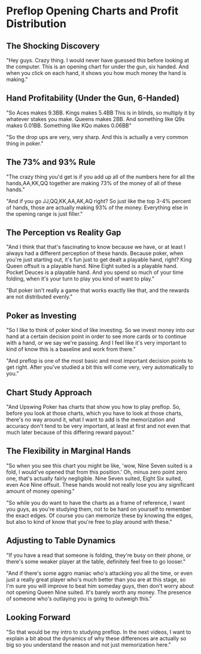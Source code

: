# Preflop Opening Charts and Profit Distribution

## The Shocking Discovery

"Hey guys. Crazy thing. I would never have guessed this before looking at the computer. This is an opening chart for under the gun, six handed. And when you click on each hand, it shows you how much money the hand is making."

## Hand Profitability (Under the Gun, 6-Handed)

"So Aces makes 9.3BB. Kings makes 5.4BB This is in blinds, so multiply it by whatever stakes you make. Queens makes 2BB. And something like Q9s makes 0.01BB. Something like KQo makes 0.06BB"

"So the drop ups are very, very sharp. And this is actually a very common thing in poker."

## The 73% and 93% Rule

"The crazy thing you'd get is if you add up all of the numbers here for all the hands,AA,KK,QQ together are making 73% of the money of all of these hands."

"And if you go JJ,QQ,KK,AA,AK,AQ right? So just like the top 3-4% percent of hands, those are actually making 93% of the money. Everything else in the opening range is just filler."

## The Perception vs Reality Gap

"And I think that that's fascinating to know because we have, or at least I always had a different perception of these hands. Because poker, when you're just starting out, it's fun just to get dealt a playable hand, right? King Queen offsuit is a playable hand. Nine Eight suited is a playable hand. Pocket Deuces is a playable hand. And you spend so much of your time folding, when it's your turn to play you kind of want to play."

"But poker isn't really a game that works exactly like that, and the rewards are not distributed evenly."

## Poker as Investing

"So I like to think of poker kind of like investing. So we invest money into our hand at a certain decision point in order to see more cards or to continue with a hand, or we say we're passing. And I feel like it's very important to kind of know this is a baseline and work from there."

"And preflop is one of the most basic and most important decision points to get right. After you've studied a bit this will come very, very automatically to you."

## Chart Study Approach

"And Upswing Poker has charts that show you how to play preflop. So, before you look at those charts, which you have to look at those charts, there's no way around it, what I want to add is the memorization and accuracy don't tend to be very important, at least at first and not even that much later because of this differing reward payout."

## The Flexibility in Marginal Hands

"So when you see this chart you might be like, 'wow, Nine Seven suited is a fold, I would've opened that from this position.' Oh, minus zero point zero one, that's actually fairly negligible. Nine Seven suited, Eight Six suited, even Ace Nine offsuit. These hands would not really lose you any significant amount of money opening."

"So while you do want to have the charts as a frame of reference, I want you guys, as you're studying them, not to be hard on yourself to remember the exact edges. Of course you can memorize these by knowing the edges, but also to kind of know that you're free to play around with these."

## Adjusting to Table Dynamics

"If you have a read that someone is folding, they're busy on their phone, or there's some weaker player at the table, definitely feel free to go looser."

"And if there's some aggro maniac who's attacking you all the time, or even just a really great player who's much better than you are at this stage, so I'm sure you will improve to beat him someday guys, then don't worry about not opening Queen Nine suited. It's barely worth any money. The presence of someone who's outlaying you is going to outweigh this."

## Looking Forward

"So that would be my intro to studying preflop. In the next videos, I want to explain a bit about the dynamics of why these differences are actually so big so you understand the reason and not just memorization here."